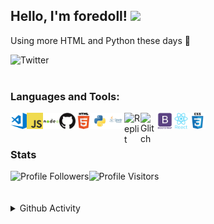 

## Hello, I'm foredoll! <img src="https://raw.githubusercontent.com/SudhanPlayz/SudhanPlayz/master/images/WaveIcon.gif" width="30px">

Using more HTML and Python these days 💖

<img align="left" alt="Twitter" src="https://img.shields.io/twitter/follow/foredoII.svg?style=social" target="_blank" />
<br />
<br />

### Languages and Tools:

<img align="left" alt="Visual Studio Code" width="26px" src="https://raw.githubusercontent.com/github/explore/80688e429a7d4ef2fca1e82350fe8e3517d3494d/topics/visual-studio-code/visual-studio-code.png" />
<img align="left" alt="JavaScript" width="26px" src="https://raw.githubusercontent.com/github/explore/80688e429a7d4ef2fca1e82350fe8e3517d3494d/topics/javascript/javascript.png" />
<img align="left" alt="Node.js" width="26px" src="https://raw.githubusercontent.com/devicons/devicon/master/icons/nodejs/nodejs-original-wordmark.svg" />
<img align="left" alt="GitHub" width="26px" src="https://raw.githubusercontent.com/github/explore/78df643247d429f6cc873026c0622819ad797942/topics/github/github.png" />
<img align="left" alt="HTML" width="26px" src="https://raw.githubusercontent.com/github/explore/78df643247d429f6cc873026c0622819ad797942/topics/html/html.png" />
<img align="left" alt="Python" width="26px" src="https://raw.githubusercontent.com/github/explore/78df643247d429f6cc873026c0622819ad797942/topics/python/python.png" />
<img align="left" alt="Java" width="26px" src="https://raw.githubusercontent.com/github/explore/78df643247d429f6cc873026c0622819ad797942/topics/java/java.png" />
<img align="left" alt="Replit" width="26px" src="https://upload.wikimedia.org/wikipedia/commons/thumb/b/b2/Repl.it_logo.svg/1200px-Repl.it_logo.svg.png" />
<img align="left" alt="Glitch" width="26px" src="https://upload.wikimedia.org/wikipedia/en/thumb/1/13/Glitch_%28company%29_logo.svg/1200px-Glitch_%28company%29_logo.svg.png" />
<img align="left" alt="Bootstrap" width="26px" src="https://raw.githubusercontent.com/devicons/devicon/master/icons/bootstrap/bootstrap-plain-wordmark.svg" />
<img align="left" alt="React" width="26px" src="https://raw.githubusercontent.com/devicons/devicon/master/icons/react/react-original-wordmark.svg" />
<img align="left" alt="CSS" width="26px" src="https://raw.githubusercontent.com/github/explore/78df643247d429f6cc873026c0622819ad797942/topics/css/css.png" />

<br />
<br />

### Stats
<img align="left" alt="Profile Followers" src="https://img.shields.io/github/followers/foredoll?color=00bbbb&style=for-the-badge&logo=github&logoColor=fff" />
<img align="left" alt="Profile Visitors" src="https://visitor-badge-reloaded.herokuapp.com/badge?page_id=foredoll.visitor.badge.reloaded&color=00bbbb&style=for-the-badge&logo=github" />
<br />
<br>
<br> 

<details>
  <summary>Github Activity</summary>
  <img align="left" src="https://github-readme-stats.vercel.app/api?username=foredoll&theme=tokyonight"><img align="right" src="https://github-readme-stats.vercel.app/api/top-langs/?username=foredoll&amp;theme=tokyonight&amp;hide=go,java">
  <img src="https://github-readme-streak-stats.herokuapp.com/?user=foredoll&theme=tokyonight">
</details>
